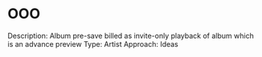 # OOO

Description: Album pre-save billed as invite-only playback of album which is an advance preview
Type: Artist
Approach: Ideas